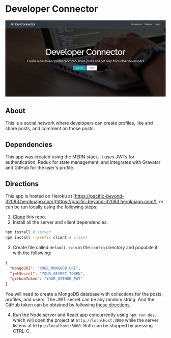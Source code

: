# Developer Connector

![Landing page of Developer Connector](screenshot.png)

## About

This is a social network where developers can create profiles, like and share posts, and comment on those posts.

## Dependencies

This app was created using the MERN stack. It uses JWTs for authentication, Redux for state management, and integrates with Gravatar and GitHub for the user's profile.

## Directions

This app is hosted on Heroku at [https://pacific-beyond-32083.herokuapp.com](https://pacific-beyond-32083.herokuapp.com/), or can be run locally using the following steps:

1. [Clone](https://github.com/Abhiek187/devconnector.git) this repo.
2. Install all the server and client dependencies:

```bash
npm install # server
npm install --prefix client # client
```

3. Create file called `default.json` in the `config` directory and populate it with the following:

```json
{
  "mongoURI": "YOUR_MONGODB_URI",
  "jwtSecret": "YOUR_SECRET_TOKEN",
  "githubToken": "YOUR_GITHUB_PAT"
}
```

You will need to create a MongoDB database with collections for the posts, profiles, and users. The JWT secret can be any random string. And the GitHub token can be obtained by following [these directions](https://docs.github.com/en/authentication/keeping-your-account-and-data-secure/creating-a-personal-access-token).

4. Run the Node server and React app concurrently using `npm run dev`, which will open the project at `http://localhost:3000` while the server listens at `http://localhost:5000`. Both can be stopped by pressing CTRL-C.
